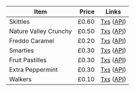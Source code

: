 | Item | Price | Links |
|------|------:|-------|
| Skittles | £0.60 | [Txs](https://scottcoin.chrisprice.io/insight/address/15SDCRnPg4isbMhGp6Bb8uPv76M4KgqiZo) ([API](https://scottcoin.chrisprice.io/insight-api/addr/15SDCRnPg4isbMhGp6Bb8uPv76M4KgqiZo)) |
| Nature Valley Crunchy | £0.50 | [Txs](https://scottcoin.chrisprice.io/insight/address/1MQVcedSdAi72WqxJeiRJbMiueHgHbo9Y3) ([API](https://scottcoin.chrisprice.io/insight-api/addr/1MQVcedSdAi72WqxJeiRJbMiueHgHbo9Y3)) |
| Freddo Caramel | £0.20 | [Txs](https://scottcoin.chrisprice.io/insight/address/1PF5voG3aWpj88uo3r1KqXjrUduMtBcwdb) ([API](https://scottcoin.chrisprice.io/insight-api/addr/1PF5voG3aWpj88uo3r1KqXjrUduMtBcwdb)) |
| Smarties | £0.30 | [Txs](https://scottcoin.chrisprice.io/insight/address/1LskKqzjRXmis6JGKmovzDE7rLkKXeg2sU) ([API](https://scottcoin.chrisprice.io/insight-api/addr/1LskKqzjRXmis6JGKmovzDE7rLkKXeg2sU)) |
| Fruit Pastilles | £0.30 | [Txs](https://scottcoin.chrisprice.io/insight/address/1NAwJ32ntBq4FL8yqBdkMw87pGu1NkiqnG) ([API](https://scottcoin.chrisprice.io/insight-api/addr/1NAwJ32ntBq4FL8yqBdkMw87pGu1NkiqnG)) |
| Extra Peppermint | £0.30 | [Txs](https://scottcoin.chrisprice.io/insight/address/1MDGBHdB6n3WiDHKBxJWh3rBGMhxG5hDY7) ([API](https://scottcoin.chrisprice.io/insight-api/addr/1MDGBHdB6n3WiDHKBxJWh3rBGMhxG5hDY7)) |
| Walkers | £0.10 | [Txs](https://scottcoin.chrisprice.io/insight/address/144AzpFYkbyurJ6e9DGbQXdvyagtu1cNNM) ([API](https://scottcoin.chrisprice.io/insight-api/addr/144AzpFYkbyurJ6e9DGbQXdvyagtu1cNNM)) |
